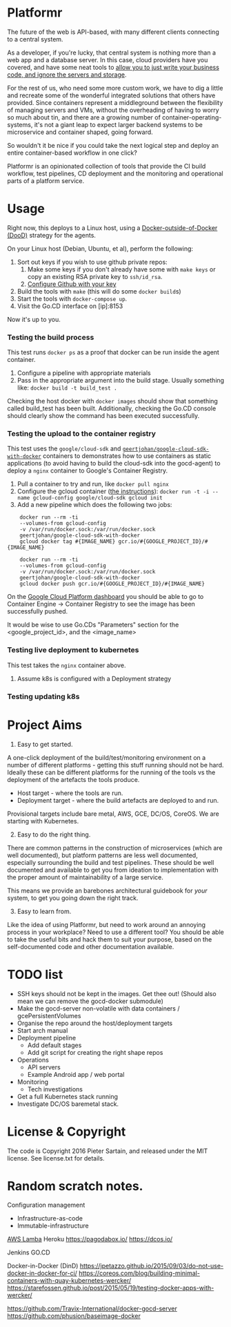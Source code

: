 # Platformr

The future of the web is API-based, with many different clients connecting to a central system.

As a developer, if you're lucky, that central system is nothing more than a web app and a database server. In this case, cloud providers have you covered, and have some neat tools to [allow you to just write your business code, and ignore the servers and storage](http://docs.aws.amazon.com/lambda/latest/dg/welcome.html).

For the rest of us, who need some more custom work, we have to dig a little and recreate some of the wonderful integrated solutions that others have provided. Since containers represent a middleground between the flexibility of managing servers and VMs, without the overheading of having to worry so much about tin, and there are a growing number of container-operating-systems, it's not a giant leap to expect larger backend systems to be microservice and container shaped, going forward.

So wouldn't it be nice if you could take the next logical step and deploy an entire container-based workflow in one click?

Platformr is an opinionated collection of tools that provide the CI build workflow, test pipelines, CD deployment and the monitoring and operational parts of a platform service.

# Usage

Right now, this deploys to a Linux host, using a [Docker-outside-of-Docker (DooD)](http://container-solutions.com/running-docker-in-jenkins-in-docker/) strategy for the agents.

On your Linux host (Debian, Ubuntu, et al), perform the following:

1. Sort out keys if you wish to use github private repos:
    1. Make some keys if you don't already have some with `make keys` or copy an existing RSA private key to `ssh/id_rsa`.
    2. [Configure Github with your key](https://help.github.com/articles/adding-a-new-ssh-key-to-your-github-account/)
2. Build the tools with `make` (this will do some `docker build`s)
3. Start the tools with `docker-compose up`.
4. Visit the Go.CD interface on [ip]:8153

Now it's up to you.

### Testing the build process

This test runs `docker ps` as a proof that docker can be run inside the agent container.

1. Configure a pipeline with appropriate materials
2. Pass in the appropriate argument into the build stage. Usually something like: `docker build -t build_test .`

Checking the host docker with `docker images` should show that something called build_test has been built. Additionally, checking the Go.CD console should clearly show the command has been executed successfully.

### Testing the upload to the container registry

This test uses the `google/cloud-sdk` and [`geertjohan/google-cloud-sdk-with-docker`](https://hub.docker.com/r/geertjohan/google-cloud-sdk-with-docker/) containers to demonstrates how to use containers as static applications (to avoid having to build the cloud-sdk into the gocd-agent) to deploy a `nginx` container to Google's Container Registry.

1. Pull a container to try and run, like `docker pull nginx`
2. Configure the gcloud container ([the instructions](https://hub.docker.com/r/google/cloud-sdk/)):
    `docker run -t -i --name gcloud-config google/cloud-sdk gcloud init`
3. Add a new pipeline which does the following two jobs:

```
    docker run --rm -ti 
    --volumes-from gcloud-config
    -v /var/run/docker.sock:/var/run/docker.sock
    geertjohan/google-cloud-sdk-with-docker 
    gcloud docker tag #{IMAGE_NAME} gcr.io/#{GOOGLE_PROJECT_ID}/#{IMAGE_NAME}
```
```
    docker run --rm -ti
    --volumes-from gcloud-config
    -v /var/run/docker.sock:/var/run/docker.sock 
    geertjohan/google-cloud-sdk-with-docker 
    gcloud docker push gcr.io/#{GOOGLE_PROJECT_ID}/#{IMAGE_NAME}
```

On the [Google Cloud Platform dashboard](https://console.cloud.google.com) you should be able to go to Container Engine -> Container Registry to see the image has been successfully pushed.

It would be wise to use Go.CDs "Parameters" section for the <google_project_id>, and the <image_name>

### Testing live deployment to kubernetes

This test takes the `nginx` container above.

1. Assume k8s is configured with a Deployment strategy

### Testing updating k8s


# Project Aims

1. Easy to get started.

A one-click deployment of the build/test/monitoring environment on a number of different platforms - getting this stuff running should not be hard. Ideally these can be different platforms for the running of the tools vs the deployment of the artefacts the tools produce.

 * Host target - where the tools are run.
 * Deployment target - where the build artefacts are deployed to and run.

Provisional targets include bare metal, AWS, GCE, DC/OS, CoreOS. We are starting with Kubernetes.

2. Easy to do the right thing.

There are common patterns in the construction of microservices (which are well documented), but platform patterns are less well documented, especially surrounding the build and test pipelines. These should be well documented and available to get you from ideation to implementation with the proper amount of maintainability of a large service.

This means we provide an barebones architectural guidebook for *your* system, to get you going down the right track.

3. Easy to learn from.

Like the idea of using Platformr, but need to work around an annoying process in your workplace? Need to use a different tool? You should be able to take the useful bits and hack them to suit your purpose, based on the self-documented code and other documentation available.

# TODO list

 * SSH keys should not be kept in the images. Get thee out! (Should also mean we can remove the gocd-docker submodule)
 * Make the gocd-server non-volatile with data containers / gcePersistentVolumes
 * Organise the repo around the host/deployment targets
 * Start arch manual
 * Deployment pipeline
    * Add default stages
    * Add git script for creating the right shape repos
 * Operations
    * API servers
    * Example Android app / web portal
 * Monitoring
    * Tech investigations
 * Get a full Kubernetes stack running
 * Investigate DC/OS baremetal stack.

# License & Copyright
The code is Copyright 2016 Pieter Sartain, and released under the MIT license. See license.txt for details.

# Random scratch notes.

Configuration management
 - Infrastructure-as-code
 - Immutable-infrastructure

[AWS Lamba](http://docs.aws.amazon.com/lambda/latest/dg/welcome.html)
Heroku
https://pagodabox.io/
https://dcos.io/

Jenkins
GO.CD

Docker-in-Docker (DinD) https://jpetazzo.github.io/2015/09/03/do-not-use-docker-in-docker-for-ci/
https://coreos.com/blog/building-minimal-containers-with-quay-kubernetes-wercker/
https://starefossen.github.io/post/2015/05/19/testing-docker-apps-with-wercker/


https://github.com/Travix-International/docker-gocd-server
https://github.com/phusion/baseimage-docker
